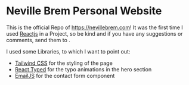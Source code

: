 # Neville Brem Personal Website

This is the official Repo of https://nevillebrem.com!
It was the first time I used [Reactjs](https://reactjs.org/) in a Project, so be kind and if you have any suggestions or comments, send them to [](contact@nevillebrem.com).

I used some Libraries, to which I want to point out:

- [Tailwind CSS](https://tailwindcss.com) for the styling of the page
- [React Typed](https://www.npmjs.com/package/react-typed) for the typo animations in the hero section
- [EmailJS](https://emailjs.com) for the contact form component
